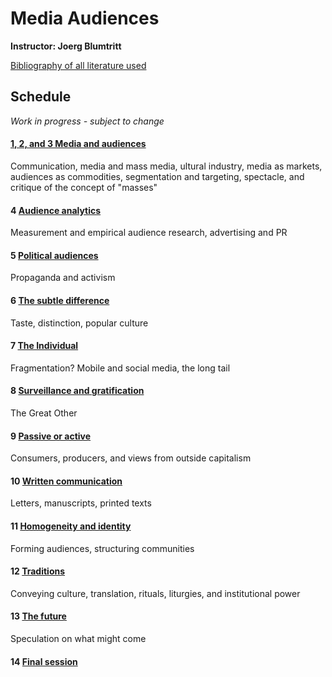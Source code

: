 # Media Audiences
**Instructor: Joerg Blumtritt**  

[Bibliography of all literature used](/files/Bibliography.md)

## Schedule
*Work in progress - subject to change*

#### [1, 2, and 3 Media and audiences](/files/01.md)
Communication, media and mass media, ultural industry, media as markets, audiences as commodities, segmentation and targeting, spectacle, and critique of the concept of "masses"
	
#### 4	[Audience analytics](/files/04.md)
Measurement and empirical audience research, advertising and PR
	
#### 5	[Political audiences](/files/05.md)
Propaganda and activism
	
#### 6	[The subtle difference](/files/06.md)
Taste, distinction, popular culture	
	
#### 7	[The Individual](/files/07.md)
Fragmentation? Mobile and social media, the long tail
	
#### 8	[Surveillance and gratification](/files/08.md)
The Great Other
	
#### 9	[Passive or active](/files/09.md)
Consumers, producers, and views from outside capitalism
	
#### 10	[Written communication](/files/10.md)
Letters, manuscripts, printed texts
	
#### 11	[Homogeneity and identity](/files/11.md)
Forming audiences, structuring communities
	
#### 12	[Traditions](/files/12.md)
Conveying culture, translation, rituals, liturgies, and institutional power
	
#### 13	[The future](/files/13.md)
Speculation on what might come
	
#### 14	[Final session](/files/14.md)

